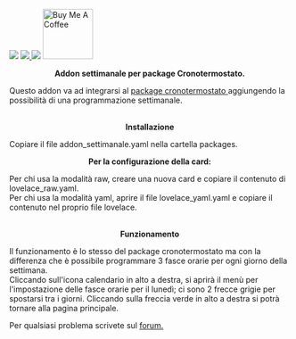 <img src="https://img.shields.io/badge/Versione-0.1-brightgreen">  <a href="https://forum.hassiohelp.eu/showthread.php?tid=503"><img src="https://img.shields.io/badge/Forum-hassiohelp-blue"> <img src="https://img.shields.io/badge/Aggiornato-si-orange"></a> <a href="https://www.buymeacoffee.com/mariocandida80"><img src="https://cdn.buymeacoffee.com/buttons/default-orange.png" width="90" alt="Buy Me A Coffee"> </a>
<br> 
<p align="center"/> <b>Addon settimanale per package Cronotermostato.</b> <br> </p>
Questo addon va ad integrarsi al <a href="https://github.com/mariocandida80/cronotermostato">package cronotermostato </a>aggiungendo la possibilità di una programmazione settimanale. <br>
<br>
<p align="center"/> <b>Installazione</b> <br> </p>
Copiare il file addon_settimanale.yaml nella cartella packages.</p>

<p align="center"/> <b>Per la configurazione della card:</b><br> </p>
Per chi usa la modalità raw, creare una nuova card e copiare il contenuto di lovelace_raw.yaml.<br>
Per chi usa la modalità yaml, aprire il file lovelace_yaml.yaml e copiare il contenuto nel proprio file lovelace. <br>
<br>
<p align="center"/> <b>Funzionamento</b><br> </p>
Il funzionamento è lo stesso del package cronotermostato ma con la differenza che è possibile programmare 3 fasce 
orarie per ogni giorno della settimana.<br>
Cliccando sull'icona calendario in alto a destra, si aprirà il menù per l'impostazione delle fasce orarie per il lunedì; ci sono 2 frecce grigie per spostarsi tra i giorni. Cliccando sulla freccia verde in alto a destra si potrà tornare alla pagina principale.<br>


Per qualsiasi problema scrivete sul <a href="https://forum.hassiohelp.eu/showthread.php?tid=503">forum.</a><br>
